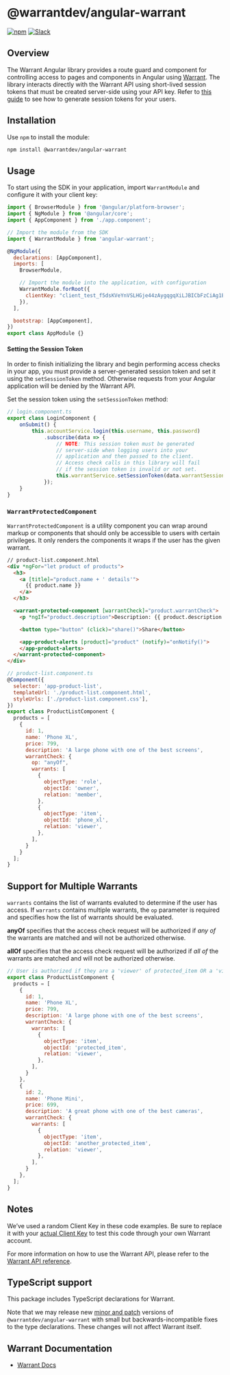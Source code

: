 # @warrantdev/angular-warrant

[![npm](https://img.shields.io/npm/v/@warrantdev/angular-warrant)](https://www.npmjs.com/package/@warrantdev/angular-warrant)
[![Slack](https://img.shields.io/badge/slack-join-brightgreen)](https://join.slack.com/t/warrantcommunity/shared_invite/zt-12g84updv-5l1pktJf2bI5WIKN4_~f4w)

## Overview

The Warrant Angular library provides a route guard and component for controlling access to pages and components in Angular using [Warrant](https://warrant.dev/). The library interacts directly with the Warrant API using short-lived session tokens that must be created server-side using your API key. Refer to [this guide](https://docs.warrant.dev/guides/creating-session-tokens) to see how to generate session tokens for your users.

## Installation

Use `npm` to install the module:

```sh
npm install @warrantdev/angular-warrant
```

## Usage
To start using the SDK in your application, import `WarrantModule` and configure it with your client key:
```javascript
import { BrowserModule } from '@angular/platform-browser';
import { NgModule } from '@angular/core';
import { AppComponent } from './app.component';

// Import the module from the SDK
import { WarrantModule } from 'angular-warrant';

@NgModule({
  declarations: [AppComponent],
  imports: [
    BrowserModule,

    // Import the module into the application, with configuration
    WarrantModule.forRoot({
      clientKey: "client_test_f5dsKVeYnVSLHGje44zAygqgqXiLJBICbFzCiAg1E=",
    }),
  ],

  bootstrap: [AppComponent],
})
export class AppModule {}
```

#### **Setting the Session Token**
In order to finish initializing the library and begin performing access checks in your app, you must provide a server-generated session token and set it using the `setSessionToken` method. Otherwise requests from your Angular application will be denied by the Warrant API.

Set the session token using the `setSessionToken` method:
```javascript
// login.component.ts
export class LoginComponent {
    onSubmit() {
        this.accountService.login(this.username, this.password)
            .subscribe(data => {
                // NOTE: This session token must be generated
                // server-side when logging users into your
                // application and then passed to the client.
                // Access check calls in this library will fail
                // if the session token is invalid or not set.
                this.warrantService.setSessionToken(data.warrantSessionToken);)
            });
    }
}
```

### `WarrantProtectedComponent`
`WarrantProtectedComponent` is a utility component you can wrap around markup or components that should only be accessible to users with certain privileges. It only renders the components it wraps if the user has the given warrant.

```html
// product-list.component.html
<div *ngFor="let product of products">
  <h3>
    <a [title]="product.name + ' details'">
      {{ product.name }}
    </a>
  </h3>

  <warrant-protected-component [warrantCheck]="product.warrantCheck">
    <p *ngIf="product.description">Description: {{ product.description }}</p>

    <button type="button" (click)="share()">Share</button>

    <app-product-alerts [product]="product" (notify)="onNotify()">
    </app-product-alerts>
  </warrant-protected-component>
</div>
```

```javascript
// product-list.component.ts
@Component({
  selector: 'app-product-list',
  templateUrl: './product-list.component.html',
  styleUrls: ['./product-list.component.css'],
})
export class ProductListComponent {
  products = [
    {
      id: 1,
      name: 'Phone XL',
      price: 799,
      description: 'A large phone with one of the best screens',
      warrantCheck: {
        op: "anyOf",
        warrants: [
          {
            objectType: 'role',
            objectId: 'owner',
            relation: 'member',
          },
          {
            objectType: 'item',
            objectId: 'phone_xl',
            relation: 'viewer',
          },
        ],
      }
    }
  ];
}
```

## Support for Multiple Warrants

`warrants` contains the list of warrants evaluted to determine if the user has access. If `warrants` contains multiple warrants, the `op` parameter is required and specifies how the list of warrants should be evaluated.

**anyOf** specifies that the access check request will be authorized if *any of* the warrants are matched and will not be authorized otherwise.

**allOf** specifies that the access check request will be authorized if *all of* the warrants are matched and will not be authorized otherwise.

```javascript
// User is authorized if they are a 'viewer' of protected_item OR a 'viewer' of 'another_protected_item'
export class ProductListComponent {
  products = [
    {
      id: 1,
      name: 'Phone XL',
      price: 799,
      description: 'A large phone with one of the best screens',
      warrantCheck: {
        warrants: [
          {
            objectType: 'item',
            objectId: 'protected_item',
            relation: 'viewer',
          },
        ],
      }
    },
    {
      id: 2,
      name: 'Phone Mini',
      price: 699,
      description: 'A great phone with one of the best cameras',
      warrantCheck: {
        warrants: [
          {
            objectType: 'item',
            objectId: 'another_protected_item',
            relation: 'viewer',
          },
        ],
      }
    },
  ];
}
```

## Notes
We’ve used a random Client Key in these code examples. Be sure to replace it with your
[actual Client Key](https://app.warrant.dev) to
test this code through your own Warrant account.

For more information on how to use the Warrant API, please refer to the
[Warrant API reference](https://docs.warrant.dev).

## TypeScript support

This package includes TypeScript declarations for Warrant.

Note that we may release new [minor and patch](https://semver.org/) versions of
`@warrantdev/angular-warrant` with small but backwards-incompatible fixes to the type
declarations. These changes will not affect Warrant itself.

## Warrant Documentation

- [Warrant Docs](https://docs.warrant.dev/)
